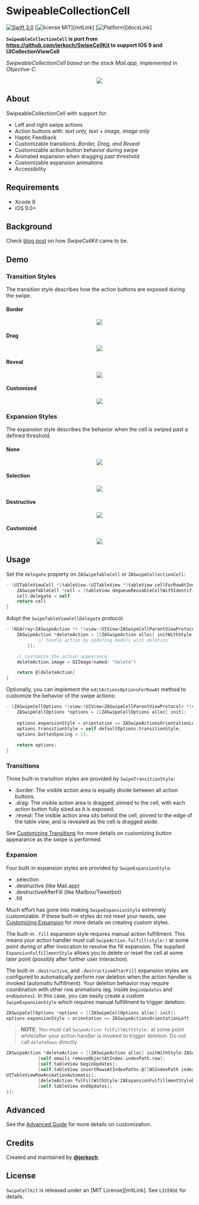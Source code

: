 # SwipeableCollectionCell

[![Swift 3.0](https://img.shields.io/badge/Swift-3.0-orange.svg?style=flat)](https://developer.apple.com/swift/)
[![license MIT](https://img.shields.io/cocoapods/l/SwipeCellKit.svg)][mitLink] 
[![Platform](https://img.shields.io/cocoapods/p/SwipeCellKit.svg)][docsLink] 

**`SwipeableCollectionCell` is port from https://github.com/jerkoch/SwipeCellKit to support IOS 9 and UICollectionViewCell**

*SwipeableCollectionCell based on the stock Mail.app, implemented in Objective-C.*

<p align="center"><img src="https://raw.githubusercontent.com/jerkoch/SwipeCellKit/develop/Screenshots/Hero.gif" /></p>

## About

SwipeableCollectionCell with support for:

* Left and right swipe actions
* Action buttons with: *text only, text + image, image only*
* Haptic Feedback
* Customizable transitions: *Border, Drag, and Reveal*
* Customizable action button behavior during swipe
* Animated expansion when dragging past threshold
* Customizable expansion animations
* Accessibility

## Requirements

* Xcode 8
* iOS 9.0+

## Background

Check [blog post](https://jerkoch.com/2017/02/07/swiper-no-swiping.html) on how *SwipeCellKit* came to be.

## Demo

### Transition Styles

The transition style describes how the action buttons are exposed during the swipe.

#### Border 

<p align="center"><img src="https://raw.githubusercontent.com/jerkoch/SwipeCellKit/develop/Screenshots/Transition-Border.gif" /></p>

#### Drag 

<p align="center"><img src="https://raw.githubusercontent.com/jerkoch/SwipeCellKit/develop/Screenshots/Transition-Drag.gif" /></p>

#### Reveal 

<p align="center"><img src="https://raw.githubusercontent.com/jerkoch/SwipeCellKit/develop/Screenshots/Transition-Reveal.gif" /></p>

#### Customized

<p align="center"><img src="https://raw.githubusercontent.com/jerkoch/SwipeCellKit/develop/Screenshots/Transition-Delegate.gif" /></p>

### Expansion Styles

The expansion style describes the behavior when the cell is swiped past a defined threshold.

#### None

<p align="center"><img src="https://raw.githubusercontent.com/jerkoch/SwipeCellKit/develop/Screenshots/Expansion-None.gif" /></p>

#### Selection

<p align="center"><img src="https://raw.githubusercontent.com/jerkoch/SwipeCellKit/develop/Screenshots/Expansion-Selection.gif" /></p>

#### Destructive

<p align="center"><img src="https://raw.githubusercontent.com/jerkoch/SwipeCellKit/develop/Screenshots/Expansion-Destructive.gif" /></p>

#### Customized

<p align="center"><img src="https://raw.githubusercontent.com/jerkoch/SwipeCellKit/develop/Screenshots/Expansion-Delegate.gif" /></p>

## Usage

Set the `delegate` property on `ZASwipeTableCell` or `ZASwipeCollectionCell`:

```objective-c
- (UITableViewCell *)tableView:(UITableView *)tableView cellForRowAtIndexPath:(NSIndexPath *)indexPath {
    ZASwipeTableCell *cell = [tableView dequeueReusableCellWithIdentifier:@"cell" forIndexPath:indexPath];
    cell.delegate = self
    return cell
}
```

Adopt the `SwipeTableViewCellDelegate` protocol:

```objective-c
- (NSArray<ZASwipeAction *> *)view:(UIView<ZASwipeCellParentViewProtocol> *)view editActionsForRowAtIndexPath:(NSIndexPath *)indexPath forOrientation:(ZASwipeActionsOrientation)orientation {
    ZASwipeAction *deleteAction = [[ZASwipeAction alloc] initWithStyle:ZASwipeActionStyleDestructive title:nil handler:^(ZASwipeAction *action, NSIndexPath *indexPath) {
            // handle action by updating models with deletion
        }];

    // customize the action appearance
    deleteAction.image = UIImage(named: "delete")

    return @[deleteAction]
}
```

Optionally, you can implement the `editActionsOptionsForRowAt` method to customize the behavior of the swipe actions:

```objective-c  
- (ZASwipeCellOptions *)view:(UIView<ZASwipeCellParentViewProtocol> *)view editActionsOptionsForRowAtIndexPath:(NSIndexPath *)indexPath forOrientation:(ZASwipeActionsOrientation)orientation {
    ZASwipeCellOptions *options = [[ZASwipeCellOptions alloc] init];
    
    options.expansionStyle = orientation == ZASwipeActionsOrientationLeft ? [ZASwipeExpansionStyle selection] : [ZASwipeExpansionStyle destructive];
    options.transitionStyle = self.defaultOptions.transitionStyle;
    options.buttonSpacing = 11;
    
    return options;
}

```
### Transitions

Three built-in transition styles are provided by `SwipeTransitionStyle`:  

* .border: The visible action area is equally divide between all action buttons.
* .drag: The visible action area is dragged, pinned to the cell, with each action button fully sized as it is exposed.
* .reveal: The visible action area sits behind the cell, pinned to the edge of the table view, and is revealed as the cell is dragged aside.

See [Customizing Transitions](https://github.com/jerkoch/SwipeCellKit/blob/develop/Guides/Advanced.md) for more details on customizing button appearance as the swipe is performed.

### Expansion

Four built-in expansion styles are provided by `SwipeExpansionStyle`:  

* .selection
* .destructive (like Mail.app)
* .destructiveAfterFill (like Mailbox/Tweetbot)
* .fill

Much effort has gone into making `SwipeExpansionStyle` extremely customizable. If these built-in styles do not meet your needs, see [Customizing Expansion](https://github.com/jerkoch/SwipeCellKit/blob/develop/Guides/Advanced.md) for more details on creating custom styles.

The built-in `.fill` expansion style requires manual action fulfillment. This means your action handler must call `SwipeAction.fulfill(style:)` at some point during or after invocation to resolve the fill expansion. The supplied `ExpansionFulfillmentStyle` allows you to delete or reset the cell at some later point (possibly after further user interaction).

The built-in `.destructive`, and `.destructiveAfterFill` expansion styles are configured to automatically perform row deletion when the action handler is invoked (automatic fulfillment).  Your deletion behavior may require coordination with other row animations (eg. inside `beginUpdates` and `endUpdates`). In this case, you can easily create a custom `SwipeExpansionStyle` which requires manual fulfillment to trigger deletion:

```objective-c
ZASwipeCellOptions *options = [[ZASwipeCellOptions alloc] init];
options.expansionStyle = orientation == ZASwipeActionsOrientationLeft ? [ZASwipeExpansionStyle selection] : [ZASwipeExpansionStyle destructive];
```

> **NOTE**: You must call `SwipeAction fulFillWithStyle:` at some point while/after your action handler is invoked to trigger deletion. Do not call `deleteRows` directly.

```objective-c
ZASwipeAction *deleteAction = [[ZASwipeAction alloc] initWithStyle:ZASwipeActionStyleDestructive title:nil handler:^(ZASwipeAction *action, NSIndexPath *indexPath) {
            [self.emails removeObjectAtIndex:indexPath.row];
            [self.tableView beginUpdates];
            [self.tableView insertRowsAtIndexPaths:@[[NSIndexPath indexPathForRow:0 inSection: 1]] withRowAnimation:
UITableViewRowAnimationAutomatic];
            [deleteAction fulFillWithStyle:ZAExpansionFulfillmentStyleDelete];
            [self.tableView endUpdates];
}];
```

## Advanced 

See the [Advanced Guide](https://github.com/jerkoch/SwipeCellKit/blob/develop/Guides/Advanced.md) for more details on customization.

## Credits

Created and maintained by [**@jerkoch**](https://twitter.com/jerkoch).

## License

`SwipeCellKit` is released under an [MIT License][mitLink]. See `LICENSE` for details.

